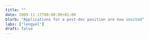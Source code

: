 ```yaml
---
title: ""
date: 2009-11-17T00:00:00+01:00
blurb: "Applications for a post-doc position are now invited"
labs: ["lengyel"]
draft: false
---
```

